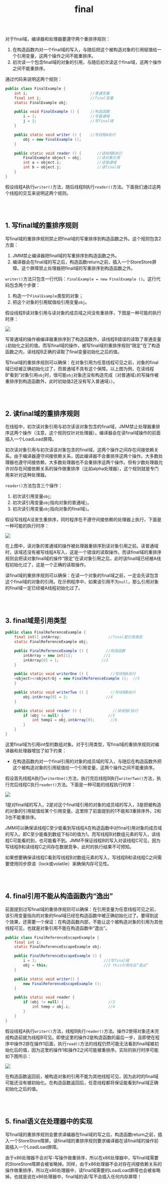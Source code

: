 # <center>final</center>

<br></br>



对于final域，编译器和处理器要遵守两个重排序规则：
1. 在构造函数内对一个final域的写入，与随后把这个被构造对象的引用赋值给一个引用变量，这两个操作之间不能重排序。
2. 初次读一个包含final域的对象的引用，与随后初次读这个final域，这两个操作之间不能重排序。

通过代码来说明这两个规则：

``` java
public class FinalExample {
    int i;                            //普通变量
    final int j;                      //final变量
    static FinalExample obj;

    public void FinalExample () {     //构造函数
        i = 1;                        //写普通域
        j = 2;                        //写final域
    }

    public static void writer () {    //写线程A执行
        obj = new FinalExample ();
    }

    public static void reader () {       //读线程B执行
        FinalExample object = obj;       //读对象引用
        int a = object.i;                //读普通域
        int b = object.j;                //读final域
    }
}
```

假设线程A执行`writer()`方法，随后线程B执行`reader()`方法。下面我们通过这两个线程的交互来说明这两个规则。

<br></br>



## 1. 写final域的重排序规则

写final域的重排序规则禁止把final域的写重排序到构造函数之外。这个规则包含2方面：
1. JMM禁止编译器把final域的写重排序到构造函数之外。
2. 编译器会在final域的写之后，构造函数return之前，插入一个StoreStore屏障。这个屏障禁止处理器把final域的写重排序到构造函数之外。

`writer()`方法只包含一行代码：`finalExample = new FinalExample ()`。这行代码包含两个步骤：
1. 构造一个`FinalExample`类型的对象；
2. 把这个对象的引用赋值给引用变量`obj`。

假设线程B读对象引用与读对象的成员域之间没有重排序，下图是一种可能的执行时序：

![](./Images/final1.png)

写普通域的操作被编译器重排序到了构造函数外，读线程B错误的读取了普通变量`i`初始化之前的值。而写final域的操作，被写final域的重排序规则“限定”在了构造函数之内，读线程B正确的读取了final变量初始化之后的值。

写final域的重排序规则可以确保：在对象引用为任意线程可见之前，对象的final域已经被正确初始化过了，而普通域不具有这个保障。以上图为例，在读线程B“看到”对象引用`obj`时，很可能`obj`对象还没有构造完成（对普通域`i`的写操作被重排序到构造函数外，此时初始值2还没有写入普通域`i`）。

<br></br>



## 2. 读final域的重排序规则

在线程中，初次读对象引用与初次读该对象包含的final域，JMM禁止处理器重排序这两个操作（注意，这个规则仅针对处理器）。编译器会在读final域操作的前面插入一个LoadLoad屏障。

初次读对象引用与初次读该对象包含的final域，这两个操作之间存在间接依赖关系。由于编译器遵守间接依赖关系，因此编译器不会重排序这两个操作。大多数处理器也遵守间接依赖，大多数处理器也不会重排序这两个操作。但有少数处理器允许对存在间接依赖关系的操作做重排序（比如alpha处理器），这个规则就是专门用来针对这种处理器。

`reader()`方法包含三个操作：
1. 初次读引用变量`obj`;
2. 初次读引用变量`obj`指向对象的普通域`j`。
3. 初次读引用变量`obj`指向对象的final域`i`。

假设写线程A没发生重排序，同时程序在不遵守间接依赖的处理器上执行，下面是一种可能的执行时序：

![](./Images/final2.png)

在上图中，读对象的普通域的操作被处理器重排序到读对象引用之前。读普通域时，该域还没有被写线程A写入，这是一个错误的读取操作。而读final域的重排序规则会把读对象final域的操作“限定”在读对象引用之后，此时该final域已经被A线程初始化过了，这是一个正确的读取操作。

读final域的重排序规则可以确保：在读一个对象的final域之前，一定会先读包含这个final域的对象的引用。在示例程序中，如果该引用不为`null`，那么引用对象的final域一定已经被A线程初始化过了。

<br></br>



## 3. final域是引用类型

``` java
public class FinalReferenceExample {
	final int[] intArray;                     //final是引用类型
	static FinalReferenceExample obj;

	public FinalReferenceExample () {        //构造函数
    	intArray = new int[1];              //1
    	intArray[0] = 1;                   //2
	}

	public static void writerOne () {          //写线程A执行
    <object></object>bj = new FinalReferenceExample ();  //3
	}

	public static void writerTwo () {          //写线程B执行
    	obj.intArray[0] = 2;                 //4
	}

	public static void reader () {              //读线程C执行
    	if (obj != null) {                    //5
        	int temp1 = obj.intArray[0];       //6
    	}
	}
}
```

这里final域为引用int型的数组对象。对于引用类型，写final域的重排序规则对编译器和处理器增加了如下约束：
* 在构造函数内对一个final引用的对象的成员域的写入，与随后在构造函数外把这个被构造对象的引用赋值给一个引用变量，这两个操作之间不能重排序。

假设首先线程A执行`writerOne()`方法，执行完后线程B执行`writerTwo()`方法，执行完后线程C执行`reader()`方法。下面是一种可能的线程执行时序：

![](./Images/final3.png)

1是对final域的写入，2是对这个final域引用的对象的成员域的写入，3是把被构造的对象的引用赋值给某个引用变量。这里除了前面提到的1不能和3重排序外，2和3也不能重排序。

JMM可以确保读线程C至少能看到写线程A在构造函数中对final引用对象的成员域的写入。即C至少能看到数组下标0的值为1。而写线程B对数组元素的写入，读线程C可能看的到，也可能看不到。JMM不保证线程B的写入对读线程C可见，因为写线程B和读线程C之间存在数据竞争，此时的执行结果不可预知。

如果想要确保读线程C看到写线程B对数组元素的写入，写线程B和读线程C之间需要使用同步原语（lock或volatile）来确保内存可见性。

<br></br>



## 4. final引用不能从构造函数内“逸出”

前面提到过写final域的重排序规则可以确保：在引用变量为任意线程可见之前，该引用变量指向的对象的final域已经在构造函数中被正确初始化过了。要得到这个效果，还需要一个保证：在构造函数内部，不能让这个被构造对象的引用为其他线程可见，也就是对象引用不能在构造函数中“逸出”。

``` java
public class FinalReferenceEscapeExample {
	final int i;
	static FinalReferenceEscapeExample obj;

	public FinalReferenceEscapeExample () {
    	i = 1;                              //1写final域
    	obj = this;                         //2 this引用在此“逸出”
	}

	public static void writer() {
    	new FinalReferenceEscapeExample ();
	}

	public static void reader {
    	if (obj != null) {                    //3
        	int temp = obj.i;                 //4
    	}
	}
}
```

假设线程A执行`writer()`方法，线程B执行`reader()`方法。操作2使得对象还未完成构造前就为线程B可见。即使这里的操作2是构造函数的最后一步，且即使在程序中操作2排在操作1后面，执行`read()`方法的线程仍然可能无法看到final域被初始化后的值，因为这里的操作1和操作2之间可能被重排序。实际的执行时序可能如下图所示：

![](./Images/final4.png)

在构造函数返回前，被构造对象的引用不能为其他线程可见，因为此时的final域可能还没有被初始化。在构造函数返回后，任意线程都将保证能看到final域正确初始化之后的值。

<br></br>



## 5. final语义在处理器中的实现

写final域的重排序规则会要求译编器在final域的写之后，构造函数return之前，插入一个StoreStore障屏。读final域的重排序规则要求编译器在读final域的操作前面插入一个LoadLoad屏障。

由于x86处理器不会对写-写操作做重排序，所以在x86处理器中，写final域需要的StoreStore障屏会被省略掉。同样，由于x86处理器不会对存在间接依赖关系的操作做重排序，所以在x86处理器中，读final域需要的LoadLoad屏障也会被省略掉。也就是说在x86处理器中，final域的读/写不会插入任何内存屏障！
